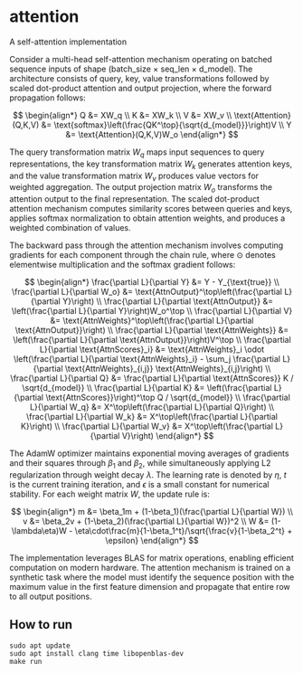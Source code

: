 # attention
A self-attention implementation

Consider a multi-head self-attention mechanism operating on batched sequence inputs of shape (batch_size × seq_len × d_model). The architecture consists of query, key, value transformations followed by scaled dot-product attention and output projection, where the forward propagation follows:

$$
\begin{align*}
Q &= XW_q \\
K &= XW_k \\
V &= XW_v \\
\text{Attention}(Q,K,V) &= \text{softmax}\left(\frac{QK^\top}{\sqrt{d_{model}}}\right)V \\
Y &= \text{Attention}(Q,K,V)W_o
\end{align*}
$$

The query transformation matrix $W_q$ maps input sequences to query representations, the key transformation matrix $W_k$ generates attention keys, and the value transformation matrix $W_v$ produces value vectors for weighted aggregation. The output projection matrix $W_o$ transforms the attention output to the final representation. The scaled dot-product attention mechanism computes similarity scores between queries and keys, applies softmax normalization to obtain attention weights, and produces a weighted combination of values.

The backward pass through the attention mechanism involves computing gradients for each component through the chain rule, where $\odot$ denotes elementwise multiplication and the softmax gradient follows:

$$
\begin{align*}
\frac{\partial L}{\partial Y} &= Y - Y_{\text{true}} \\
\frac{\partial L}{\partial W_o} &= \text{AttnOutput}^\top\left(\frac{\partial L}{\partial Y}\right) \\
\frac{\partial L}{\partial \text{AttnOutput}} &= \left(\frac{\partial L}{\partial Y}\right)W_o^\top \\
\frac{\partial L}{\partial V} &= \text{AttnWeights}^\top\left(\frac{\partial L}{\partial \text{AttnOutput}}\right) \\
\frac{\partial L}{\partial \text{AttnWeights}} &= \left(\frac{\partial L}{\partial \text{AttnOutput}}\right)V^\top \\
\frac{\partial L}{\partial \text{AttnScores}_i} &= \text{AttnWeights}_i \odot \left(\frac{\partial L}{\partial \text{AttnWeights}_i} - \sum_j \frac{\partial L}{\partial \text{AttnWeights}_{i,j}} \text{AttnWeights}_{i,j}\right) \\
\frac{\partial L}{\partial Q} &= \frac{\partial L}{\partial \text{AttnScores}} K / \sqrt{d_{model}} \\
\frac{\partial L}{\partial K} &= \left(\frac{\partial L}{\partial \text{AttnScores}}\right)^\top Q / \sqrt{d_{model}} \\
\frac{\partial L}{\partial W_q} &= X^\top\left(\frac{\partial L}{\partial Q}\right) \\
\frac{\partial L}{\partial W_k} &= X^\top\left(\frac{\partial L}{\partial K}\right) \\
\frac{\partial L}{\partial W_v} &= X^\top\left(\frac{\partial L}{\partial V}\right)
\end{align*}
$$

The AdamW optimizer maintains exponential moving averages of gradients and their squares through $\beta_1$ and $\beta_2$, while simultaneously applying L2 regularization through weight decay $\lambda$. The learning rate is denoted by $\eta$, $t$ is the current training iteration, and $\epsilon$ is a small constant for numerical stability. For each weight matrix $W$, the update rule is:

$$
\begin{align*}
m &= \beta_1m + (1-\beta_1)(\frac{\partial L}{\partial W}) \\
v &= \beta_2v + (1-\beta_2)(\frac{\partial L}{\partial W})^2 \\
W &= (1-\lambda\eta)W - \eta\cdot\frac{m}{1-\beta_1^t}/\sqrt{\frac{v}{1-\beta_2^t} + \epsilon}
\end{align*}
$$

The implementation leverages BLAS for matrix operations, enabling efficient computation on modern hardware. The attention mechanism is trained on a synthetic task where the model must identify the sequence position with the maximum value in the first feature dimension and propagate that entire row to all output positions.

## How to run
```
sudo apt update
sudo apt install clang time libopenblas-dev
make run
```
